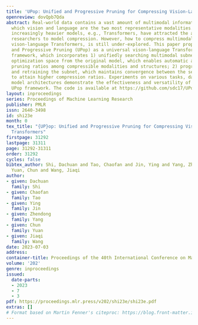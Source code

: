 ```yaml
---
title: 'UPop: Unified and Progressive Pruning for Compressing Vision-Language Transformers'
openreview: dovQpb7Qda
abstract: Real-world data contains a vast amount of multimodal information, among
  which vision and language are the two most representative modalities. Moreover,
  increasingly heavier models, e.g., Transformers, have attracted the attention of
  researchers to model compression. However, how to compress multimodal models, especially
  vison-language Transformers, is still under-explored. This paper proposes the Unified
  and Progressive Pruning (UPop) as a universal vison-language Transformer compression
  framework, which incorporates 1) unifiedly searching multimodal subnets in a continuous
  optimization space from the original model, which enables automatic assignment of
  pruning ratios among compressible modalities and structures; 2) progressively searching
  and retraining the subnet, which maintains convergence between the search and retrain
  to attain higher compression ratios. Experiments on various tasks, datasets, and
  model architectures demonstrate the effectiveness and versatility of the proposed
  UPop framework. The code is available at https://github.com/sdc17/UPop.
layout: inproceedings
series: Proceedings of Machine Learning Research
publisher: PMLR
issn: 2640-3498
id: shi23e
month: 0
tex_title: "{UP}op: Unified and Progressive Pruning for Compressing Vision-Language
  Transformers"
firstpage: 31292
lastpage: 31311
page: 31292-31311
order: 31292
cycles: false
bibtex_author: Shi, Dachuan and Tao, Chaofan and Jin, Ying and Yang, Zhendong and
  Yuan, Chun and Wang, Jiaqi
author:
- given: Dachuan
  family: Shi
- given: Chaofan
  family: Tao
- given: Ying
  family: Jin
- given: Zhendong
  family: Yang
- given: Chun
  family: Yuan
- given: Jiaqi
  family: Wang
date: 2023-07-03
address: 
container-title: Proceedings of the 40th International Conference on Machine Learning
volume: '202'
genre: inproceedings
issued:
  date-parts:
  - 2023
  - 7
  - 3
pdf: https://proceedings.mlr.press/v202/shi23e/shi23e.pdf
extras: []
# Format based on Martin Fenner's citeproc: https://blog.front-matter.io/posts/citeproc-yaml-for-bibliographies/
---
```

